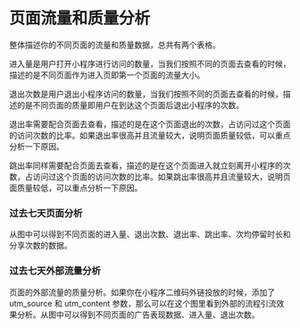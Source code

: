 # 页面流量和质量分析

整体描述你的不同页面的流量和质量数据，总共有两个表格。

进入量是用户打开小程序进行访问的数量，当我们按照不同的页面去查看的时候，描述的是不同页面作为进入页即第一个页面的流量大小。

退出次数是用户退出小程序访问的数量，当我们按照不同的页面去查看的时候，描述的是不同页面的质量即用户在到达这个页面后退出小程序的次数。

退出率需要配合页面去查看，描述的是在这个页面退出的次数，占访问过这个页面的访问次数的比率。如果退出率很高并且流量较大，说明页面质量较低，可以重点分析一下原因。

跳出率同样需要配合页面去查看，描述的是在这个页面进入就立刻离开小程序的次数，占访问过这个页面的访问次数的比率。如果跳出率很高并且流量较大，说明页面质量较低，可以重点分析一下原因。

### 过去七天页面分析

从图中可以得到不同页面的进入量、退出次数、退出率、跳出率、次均停留时长和分享次数的数据。

### 过去七天外部流量分析

页面的外部流量的质量分析。如果你在小程序二维码外链投放的时候，添加了 utm\_source 和 utm\_content 参数，那么可以在这个图里看到外部的流程引流效果分析。从图中可以得到不同页面的广告表现数据、进入量、退出次数。

